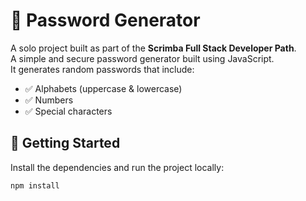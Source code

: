 
# 🔐 Password Generator

A solo project built as part of the **Scrimba Full Stack Developer Path**.  
A simple and secure password generator built using JavaScript.  
It generates random passwords that include:
- ✅ Alphabets (uppercase & lowercase)
- ✅ Numbers
- ✅ Special characters


## 🚀 Getting Started
Install the dependencies and run the project locally:

```bash
npm install
